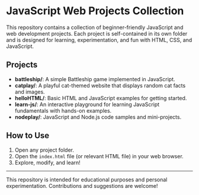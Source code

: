 # JavaScript Web Projects Collection

This repository contains a collection of beginner-friendly JavaScript and web development projects. Each project is self-contained in its own folder and is designed for learning, experimentation, and fun with HTML, CSS, and JavaScript.

## Projects

- **battleship/**: A simple Battleship game implemented in JavaScript.
- **catplay/**: A playful cat-themed website that displays random cat facts and images.
- **helloHTML/**: Basic HTML and JavaScript examples for getting started.
- **learn-js/**: An interactive playground for learning JavaScript fundamentals with hands-on examples.
- **nodeplay/**: JavaScript and Node.js code samples and mini-projects.

## How to Use

1. Open any project folder.
2. Open the `index.html` file (or relevant HTML file) in your web browser.
3. Explore, modify, and learn!

---

This repository is intended for educational purposes and personal experimentation. Contributions and suggestions are welcome!
